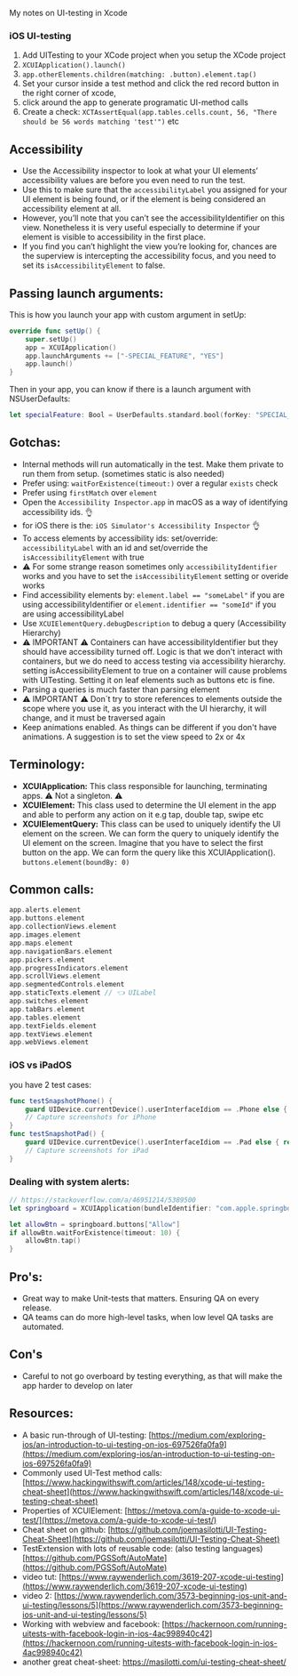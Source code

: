My notes on UI-testing in Xcode <!--more-->

### iOS UI-testing
1. Add UITesting to your XCode project when you setup the XCode project
2. `XCUIApplication().launch()`
3. `app.otherElements.children(matching: .button).element.tap()`
4. Set your cursor inside a test method and click the red record button in the right corner of xcode,
5. click around the app to generate programatic UI-method calls
6. Create a check: `XCTAssertEqual(app.tables.cells.count, 56, "There should be 56 words matching 'test'")` etc

## Accessibility
- Use the Accessibility inspector to look at what your UI elements’ accessibility values are before you even need to run the test.
- Use this to make sure that the `accessibilityLabel` you assigned for your UI element is being found, or if the element is being considered an accessibility element at all.
- However, you’ll note that you can’t see the accessibilityIdentifier on this view. Nonetheless it is very useful especially to determine if your element is visible to accessibility in the first place.
- If you find you can’t highlight the view you’re looking for, chances are the superview is intercepting the accessibility focus, and you need to set its `isAccessibilityElement` to false.

## Passing launch arguments:
This is how you launch your app with custom argument in setUp:

```swift
override func setUp() {
    super.setUp()
    app = XCUIApplication()
    app.launchArguments += ["-SPECIAL_FEATURE", "YES"]
    app.launch()
}
```
Then in your app, you can know if there is a launch argument with NSUserDefaults:
```swift
let specialFeature: Bool = UserDefaults.standard.bool(forKey: "SPECIAL_FEATURE")
```
## Gotchas:
- Internal methods will run automatically in the test. Make them private to run them from setup. (sometimes static is also needed)
- Prefer using: `waitForExistence(timeout:)` over a regular `exists` check
- Prefer using `firstMatch` over `element`
- Open the `Accessibility Inspector.app` in macOS as a way of identifying accessibility ids. 👌
- for iOS there is the:  `iOS Simulator's Accessibility Inspector` 👌
- To access elements by accessibility ids: set/override: `accessibilityLabel` with an id and set/override the `isAccessibilityElement` with true
- ⚠️️ For some strange reason sometimes only `accessibilityIdentifier` works and you have to set the `isAccessibilityElement` setting or overide works
- Find accessibility elements by: `element.label == "someLabel"` if you are using accessibilityIdentifier or `element.identifier == "someId"` if you are using accessibilityLabel
- Use `XCUIElementQuery.debugDescription` to debug a query (Accessibility Hierarchy)
- ⚠️️ IMPORTANT ⚠️️ Containers can have accessibilityIdentifier but they should have accessibility turned off. Logic is that we don't interact with containers, but we do need to access testing via accessibility hierarchy. setting isAccessibilityElement to true on a container will cause problems with UITesting. Setting it on leaf elements such as buttons etc is fine.
- Parsing a queries is much faster than parsing element
- ️⚠️ IMPORTANT ⚠️️ Don´t try to store references to elements outside the scope where you use it, as you interact with the UI hierarchy, it will change, and it must be traversed again
- Keep animations enabled. As things can be different if you don't have animations. A suggestion is to set the view speed to 2x or 4x

## Terminology:
- **XCUIApplication:** This class responsible for launching, terminating apps. ⚠️️ Not a singleton. ⚠️️
- **XCUIElement:** This class used to determine the UI element in the app and able to perform any action on it e.g tap, double tap, swipe etc
- **XCUIElementQuery:** This class can be used to uniquely identify the UI element on the screen.
We can form the query to uniquely identify the UI element on the screen. Imagine that you have to select the first button on the app. We can form the query like this XCUIApplication(). `buttons.element(boundBy: 0)`

## Common calls:
```swift
app.alerts.element
app.buttons.element
app.collectionViews.element
app.images.element
app.maps.element
app.navigationBars.element
app.pickers.element
app.progressIndicators.element
app.scrollViews.element
app.segmentedControls.element
app.staticTexts.element // 👈 UILabel
app.switches.element
app.tabBars.element
app.tables.element
app.textFields.element
app.textViews.element
app.webViews.element
```
### iOS vs iPadOS
you have 2 test cases:

```swift
func testSnapshotPhone() {
    guard UIDevice.currentDevice().userInterfaceIdiom == .Phone else { return }
    // Capture screenshots for iPhone
}
func testSnapshotPad() {
    guard UIDevice.currentDevice().userInterfaceIdiom == .Pad else { return }
    // Capture screenshots for iPad
}
```

### Dealing with system alerts:
```swift
// https://stackoverflow.com/a/46951214/5389500
let springboard = XCUIApplication(bundleIdentifier: "com.apple.springboard")

let allowBtn = springboard.buttons["Allow"]
if allowBtn.waitForExistence(timeout: 10) {
    allowBtn.tap()
}
```

## Pro's:
- Great way to make Unit-tests that matters. Ensuring QA on every release.
- QA teams can do more high-level tasks, when low level QA tasks are automated.

## Con's
- Careful to not go overboard by testing everything, as that will make the app harder to develop on later

## Resources:
- A basic run-through of UI-testing: [https://medium.com/exploring-ios/an-introduction-to-ui-testing-on-ios-697526fa0fa9](https://medium.com/exploring-ios/an-introduction-to-ui-testing-on-ios-697526fa0fa9)
- Commonly used UI-Test method calls: [https://www.hackingwithswift.com/articles/148/xcode-ui-testing-cheat-sheet](https://www.hackingwithswift.com/articles/148/xcode-ui-testing-cheat-sheet)
- Properties of XCUIElement: [https://metova.com/a-guide-to-xcode-ui-test/](https://metova.com/a-guide-to-xcode-ui-test/)
- Cheat sheet on github: [https://github.com/joemasilotti/UI-Testing-Cheat-Sheet](https://github.com/joemasilotti/UI-Testing-Cheat-Sheet)
- TestExtension with lots of reusable code: (also testing languages) [https://github.com/PGSSoft/AutoMate](https://github.com/PGSSoft/AutoMate)
- video tut: [https://www.raywenderlich.com/3619-207-xcode-ui-testing](https://www.raywenderlich.com/3619-207-xcode-ui-testing)  
- video 2: [https://www.raywenderlich.com/3573-beginning-ios-unit-and-ui-testing/lessons/5](https://www.raywenderlich.com/3573-beginning-ios-unit-and-ui-testing/lessons/5)
- Working with webview and facebook: [https://hackernoon.com/running-uitests-with-facebook-login-in-ios-4ac998940c42](https://hackernoon.com/running-uitests-with-facebook-login-in-ios-4ac998940c42)
- another great cheat-sheet: https://masilotti.com/ui-testing-cheat-sheet/
